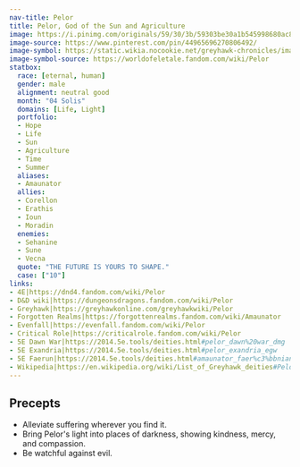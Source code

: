 ```yaml
---
nav-title: Pelor
title: Pelor, God of the Sun and Agriculture
image: https://i.pinimg.com/originals/59/30/3b/59303be30a1b545998680ac86f8f051f.png
image-source: https://www.pinterest.com/pin/44965696270806492/
image-symbol: https://static.wikia.nocookie.net/greyhawk-chronicles/images/a/a9/Symbol-of-pelor.png
image-symbol-source: https://worldofeletale.fandom.com/wiki/Pelor
statbox:
  race: [eternal, human]
  gender: male
  alignment: neutral good
  month: "04 Solis"
  domains: [Life, Light]
  portfolio:
  - Hope
  - Life
  - Sun
  - Agriculture
  - Time
  - Summer
  aliases:
  - Amaunator
  allies:
  - Corellon
  - Erathis
  - Ioun
  - Moradin
  enemies:
  - Sehanine
  - Sune
  - Vecna
  quote: "THE FUTURE IS YOURS TO SHAPE."
  case: ["10"]
links:
- 4E|https://dnd4.fandom.com/wiki/Pelor
- D&D wiki|https://dungeonsdragons.fandom.com/wiki/Pelor
- Greyhawk|https://greyhawkonline.com/greyhawkwiki/Pelor
- Forgotten Realms|https://forgottenrealms.fandom.com/wiki/Amaunator
- Evenfall|https://evenfall.fandom.com/wiki/Pelor
- Critical Role|https://criticalrole.fandom.com/wiki/Pelor
- 5E Dawn War|https://2014.5e.tools/deities.html#pelor_dawn%20war_dmg
- 5E Exandria|https://2014.5e.tools/deities.html#pelor_exandria_egw
- 5E Faerun|https://2014.5e.tools/deities.html#amaunator_faer%c3%bbnian_scag
- Wikipedia|https://en.wikipedia.org/wiki/List_of_Greyhawk_deities#Pelor
---
```


## Precepts

* Alleviate suffering wherever you find it.
* Bring Pelor's light into places of darkness, showing kindness, mercy, and compassion.
* Be watchful against evil.
